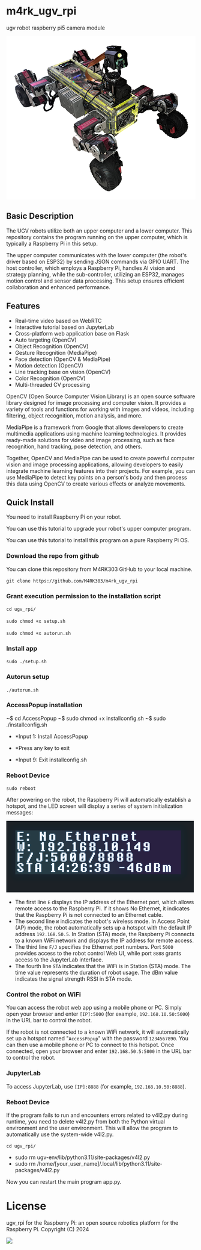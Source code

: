 # m4rk_ugv_rpi

ugv robot raspberry pi5 camera module

![](./media/m4rk_ugv_rpi_robot_1.png)

## Basic Description

The UGV robots utilize both an upper computer and a lower computer. This repository contains the program running on the upper computer, which is typically a Raspberry Pi in this setup.

The upper computer communicates with the lower computer (the robot's driver based on ESP32) by sending JSON commands via GPIO UART. The host controller, which employs a Raspberry Pi, handles AI vision and strategy planning, while the sub-controller, utilizing an ESP32, manages motion control and sensor data processing. This setup ensures efficient collaboration and enhanced performance.

## Features

- Real-time video based on WebRTC
- Interactive tutorial based on JupyterLab
- Cross-platform web application base on Flask
- Auto targeting (OpenCV)
- Object Recognition (OpenCV)
- Gesture Recognition (MediaPipe)
- Face detection (OpenCV & MediaPipe)
- Motion detection (OpenCV)
- Line tracking base on vision (OpenCV)
- Color Recognition (OpenCV)
- Multi-threaded CV processing

OpenCV (Open Source Computer Vision Library) is an open source software library designed for image processing and computer vision. It provides a variety of tools and functions for working with images and videos, including filtering, object recognition, motion analysis, and more.

MediaPipe is a framework from Google that allows developers to create multimedia applications using machine learning technologies. It provides ready-made solutions for video and image processing, such as face recognition, hand tracking, pose detection, and others.

Together, OpenCV and MediaPipe can be used to create powerful computer vision and image processing applications, allowing developers to easily integrate machine learning features into their projects. For example, you can use MediaPipe to detect key points on a person's body and then process this data using OpenCV to create various effects or analyze movements.

## Quick Install

You need to install Raspberry Pi on your robot.

You can use this tutorial to upgrade your robot's upper computer program.

You can use this tutorial to install this program on a pure Raspberry Pi OS.

### Download the repo from github

You can clone this repository from M4RK303 GitHub to your local machine.

    git clone https://github.com/M4RK303/m4rk_ugv_rpi

### Grant execution permission to the installation script

    cd ugv_rpi/

    sudo chmod +x setup.sh

    sudo chmod +x autorun.sh

### Install app

    sudo ./setup.sh

### Autorun setup

    ./autorun.sh

### AccessPopup installation

~$
    cd AccessPopup
~$
    sudo chmod +x installconfig.sh
~$
    sudo ./installconfig.sh

- *Input 1: Install AccessPopup

- *Press any key to exit

- *Input 9: Exit installconfig.sh

### Reboot Device

    sudo reboot

After powering on the robot, the Raspberry Pi will automatically establish a hotspot, and the LED screen will display a series of system initialization messages:

![](./media/m4rk_ugv_robot-LED-screen.png)

- The first line `E` displays the IP address of the Ethernet port, which allows remote access to the Raspberry Pi. If it shows No Ethernet, it indicates that the Raspberry Pi is not connected to an Ethernet cable.
- The second line `W` indicates the robot's wireless mode. In Access Point (AP) mode, the robot automatically sets up a hotspot with the default IP address `192.168.50.5`. In Station (STA) mode, the Raspberry Pi connects to a known WiFi network and displays the IP address for remote access.
- The third line `F/J` specifies the Ethernet port numbers. Port `5000` provides access to the robot control Web UI, while port `8888` grants access to the JupyterLab interface.
- The fourth line `STA` indicates that the WiFi is in Station (STA) mode. The time value represents the duration of robot usage. The dBm value indicates the signal strength RSSI in STA mode.

### Control the robot on WiFi

You can access the robot web app using a mobile phone or PC. Simply open your browser and enter `[IP]:5000` (for example, `192.168.10.50:5000`) in the URL bar to control the robot.

If the robot is not connected to a known WiFi network, it will automatically set up a hotspot named "`AccessPopup`" with the password `1234567890`. You can then use a mobile phone or PC to connect to this hotspot. Once connected, open your browser and enter `192.168.50.5:5000` in the URL bar to control the robot.

### JupyterLab

To access JupyterLab, use `[IP]:8888` (for example, `192.168.10.50:8888`).

### Reboot Device

If the program fails to run and encounters errors related to v4l2.py during runtime, you need to delete v4l2.py from both the Python virtual environment and the user environment. This will allow the program to automatically use the system-wide v4l2.py.

    cd ugv_rpi/
-
    sudo rm ugv-env/lib/python3.11/site-packages/v4l2.py
-
    sudo rm /home/[your_user_name]/.local/lib/python3.11/site-packages/v4l2.py

Now you can restart the main program app.py.

# License

ugv_rpi for the Raspberry Pi: an open source robotics platform for the Raspberry Pi. Copyright (C) 2024

![](./media/m4rk_ugv_rpi_robot_2.png)
